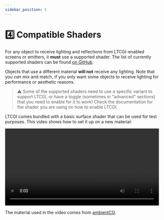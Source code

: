 ```yaml
---
sidebar_position: 5
---
```


# 4️⃣ Compatible Shaders

For any object to receive lighting and reflections from LTCGI-enabled screens or emitters, it **must** use a supported shader. The list of currently supported shaders can be found [on GitHub](https://github.com/PiMaker/ltcgi#supported-shaders).

Objects that use a different material **will not** receive any lighting. Note that you _can_ mix and match, if you only want some objects to receive lighting for performance or aesthetic reasons.

> ⚠️ Some of the supported shaders need to use a specific variant to support LTCGI, or have a toggle (sometimes in "advanced" sections) that you need to enable for it to work! Check the documentation for the shader you are using on how to enable LTCGI.

LTCGI comes bundled with a basic surface shader that can be used for test purposes. This video shows how to set it up on a new material:

<video controls loop width="100%">
  <source src="/vid/create_material.webm"/>
</video>

The material used in the video comes from [ambientCG](https://ambientcg.com).